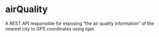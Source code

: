 # airQuality
A REST API responsible for exposing “the air quality information” of the nearest city to GPS coordinates using iqair. 
